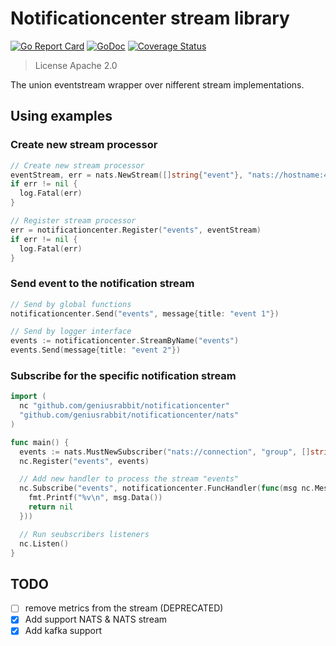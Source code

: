 # Notificationcenter stream library

[![Go Report Card](https://goreportcard.com/badge/github.com/geniusrabbit/notificationcenter)](https://goreportcard.com/report/github.com/geniusrabbit/notificationcenter)
[![GoDoc](https://godoc.org/github.com/geniusrabbit/notificationcenter?status.svg)](https://godoc.org/github.com/geniusrabbit/notificationcenter)
[![Coverage Status](https://coveralls.io/repos/github/geniusrabbit/notificationcenter/badge.svg)](https://coveralls.io/github/geniusrabbit/notificationcenter)

> License Apache 2.0

The union eventstream wrapper over nifferent stream implementations.

## Using examples

### Create new stream processor

```go
// Create new stream processor
eventStream, err = nats.NewStream([]string{"event"}, "nats://hostname:4222")
if err != nil {
  log.Fatal(err)
}

// Register stream processor
err = notificationcenter.Register("events", eventStream)
if err != nil {
  log.Fatal(err)
}
```

### Send event to the notification stream

```go
// Send by global functions
notificationcenter.Send("events", message{title: "event 1"})

// Send by logger interface
events := notificationcenter.StreamByName("events")
events.Send(message{title: "event 2"})
```

### Subscribe for the specific notification stream

```go
import (
  nc "github.com/geniusrabbit/notificationcenter"
  "github.com/geniusrabbit/notificationcenter/nats"
)

func main() {
  events := nats.MustNewSubscriber("nats://connection", "group", []string{"events"})
  nc.Register("events", events)

  // Add new handler to process the stream "events"
  nc.Subscribe("events", notificationcenter.FuncHandler(func(msg nc.Message) error {
    fmt.Printf("%v\n", msg.Data())
    return nil
  }))

  // Run seubscribers listeners
  nc.Listen()
}
```

## TODO

* [ ] remove metrics from the stream (DEPRECATED)
* [X] Add support NATS & NATS stream
* [X] Add kafka support
